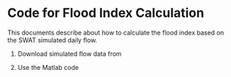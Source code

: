# Code for Flood Index Calculation

This documents describe about how to calculate the flood index based on the SWAT simulated daily flow.

1. Download simulated flow data from

2. Use the Matlab code 
